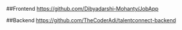 ##Frontend
https://github.com/Dibyadarshi-Mohanty/JobApp

##Backend
https://github.com/TheCoderAdi/talentconnect-backend
